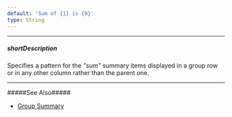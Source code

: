 ```yaml
---
default: 'Sum of {1} is {0}'
type: String
---
```

---
##### shortDescription
Specifies a pattern for the *"sum"* summary items displayed in a group row or in any other column rather than the parent one.

---
#####See Also#####
- [Group Summary](/concepts/05%20Widgets/DataGrid/65%20Summaries/20%20Group%20Summary '/Documentation/Guide/Widgets/DataGrid/Summaries/Group_Summary/')